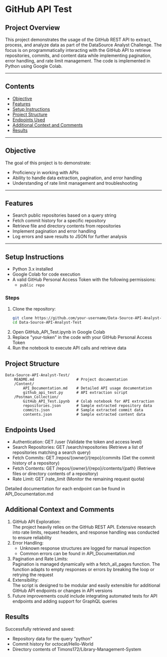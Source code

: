 # GitHub API Test

## Project Overview

This project demonstrates the usage of the GitHub REST API to extract, process, and analyze data as part of the DataSource Analyst Challenge.
The focus is on programmatically interacting with the GitHub API to retrieve repositories, commits, and content data while implementing pagination, error handling, and rate limit management.
The code is implemented in Python using Google Colab.

---

## Contents
- [Objective](#objective)
- [Features](#features)  
- [Setup Instructions](#setup-instructions)  
- [Project Structure](#project-structure)  
- [Endpoints Used](#endpoints-used)
- [Additional Context and Comments](#additional-context-and-comments)
- [Results](#results)

---

## Objective
The goal of this project is to demonstrate:
- Proficiency in working with APIs
- Ability to handle data extraction, pagination, and error handling
- Understanding of rate limit management and troubleshooting

---

## Features
- Search public repositories based on a query string
- Fetch commit history for a specific repository
- Retrieve file and directory contents from repositories
- Implement pagination and error handling
- Log errors and save results to JSON for further analysis

---

## Setup Instructions
- Python 3.x installed
- Google Colab for code execution
- A valid GitHub Personal Access Token with the following permissions:
  - `public repo`

### Steps
1. Clone the repository:
   ```bash
   git clone https://github.com/your-username/Data-Source-API-Analyst-Test.git
   cd Data-Source-API-Analyst-Test
2. Open GitHub_API_Test.ipynb in Google Colab
3. Replace "your-token" in the code with your GitHub Personal Access Token
4. Run the notebook to execute API calls and retrieve data

## Project Structure
```
Data-Source-API-Analyst-Test/  
    README.md                   # Project documentation  
    /Content/
        API_Documentation.md    # Detailed API usage documentation  
        github_api_test.py      # API extraction script  
    /Postman_Collection/
        GitHub_API_Test.ipynb   # Colab notebook for API extraction  
        repositories.json       # Sample extracted repository data  
        commits.json            # Sample extracted commit data  
        contents.json           # Sample extracted content data  
```

## Endpoints Used
- Authentication: GET /user
  (Validate the token and access level)
- Search Repositories: GET /search/repositories
  (Retrieve a list of repositories matching a search query)
- Fetch Commits: GET /repos/{owner}/{repo}/commits
  (Get the commit history of a repository)
- Fetch Contents: GET /repos/{owner}/{repo}/contents/{path}
  (Retrieve files or directory contents of a repository)
- Rate Limit: GET /rate_limit
  (Monitor the remaining request quota)

Detailed documentation for each endpoint can be found in API_Documentation.md

## Additional Context and Comments
1. GitHub API Exploration:  
   The project heavily relies on the GitHub REST API. Extensive research into rate limits, request headers, and response handling was conducted to ensure reliability
2. Error Handling:
   - Unknown response structures are logged for manual inspection
   - Common errors can be found in API_Documentation.md
3. Pagination and Rate Limits:  
   Pagination is managed dynamically with a fetch_all_pages function. The function adapts to empty responses or errors by breaking the loop or retrying the request
4. Extensibility:  
   The script is designed to be modular and easily extensible for additional GitHub API endpoints or changes in API versions
5. Future improvements could include integrating automated tests for API endpoints and adding support for GraphQL queries

## Results
Successfully retrieved and saved:  
- Repository data for the query "python"  
- Commit history for octocat/Hello-World  
- Directory contents of Timons172/Library-Management-System  